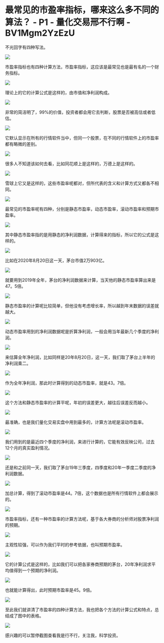 # 最常见的市盈率指标，哪来这么多不同的算法？ - P1 - 量化交易邢不行啊 - BV1Mgm2YzEzU

不光回字有四种写法。

![](img/88f48eea3f68147746052c333d93be11_1.png)

市盈率指标也有四种计算方法，市盈率指标，这应该是最常见也是最有名的一个财务指标。

![](img/88f48eea3f68147746052c333d93be11_3.png)

理论上的它的计算公式是这样的，由市值和净利润构成。

![](img/88f48eea3f68147746052c333d93be11_5.png)

非常的简洁明了，99%的价值，投资者都会用它去判断，股票是否被高估或者低估。

![](img/88f48eea3f68147746052c333d93be11_7.png)

它默认显示在所有的行情软件当中，但同一个股票，在不同的行情软件上的市盈率都有略微的差别。

![](img/88f48eea3f68147746052c333d93be11_9.png)

很多人不知道该如何去看，比如同花顺上是这样的，万德上是这样的。

![](img/88f48eea3f68147746052c333d93be11_11.png)

雪球上它又是这样的，这些市盈率呢都对，但所代表的含义和计算方式又都各不相同。

![](img/88f48eea3f68147746052c333d93be11_13.png)

最常见的市盈率呢有四种，分别是静态市盈率，动态市盈率，滚动市盈率和预期市盈率。

![](img/88f48eea3f68147746052c333d93be11_15.png)

其中静态市盈率指的是用静态的净利润数据，计算得来的指标，所以它的公式是这样的。

![](img/88f48eea3f68147746052c333d93be11_17.png)

比如在2020年8月20日这一天，茅台市值2万903亿。

![](img/88f48eea3f68147746052c333d93be11_19.png)

就要用到2019年全年，茅台的净利润数据来计算，当天他的静态市盈率算出来是47。5倍。

![](img/88f48eea3f68147746052c333d93be11_21.png)

静态市盈率的计算呢比较简单，但他没有考虑增长率，所以越到年末数据的误差就越大。

![](img/88f48eea3f68147746052c333d93be11_23.png)

动态市盈率用到的净利润数据呢是折算净利润，一般会用当年最新几个季度的净利润。

![](img/88f48eea3f68147746052c333d93be11_25.png)

来估算全年净利润，比如同样是20年8月20日，这一天，我们取了茅台上半年的净利润乘二。

![](img/88f48eea3f68147746052c333d93be11_27.png)

作为全年净利润，那此时计算得到的动态市盈率，就是43。7倍。

![](img/88f48eea3f68147746052c333d93be11_29.png)

这个方法和静态市盈率的计算平呢，年初的误差更大，越往后误差反而越小。

![](img/88f48eea3f68147746052c333d93be11_31.png)

最准确，也是我们量化交易实盘中用到最多的，计算方法呢是滚动市盈率。

![](img/88f48eea3f68147746052c333d93be11_33.png)

我们用到的是最近四个季度的净利润，来进行计算的，它能有效反映公司，过去12个月的真实盈利情况。

![](img/88f48eea3f68147746052c333d93be11_35.png)

还是和之前同一天，我们取了茅台19年三季度，四季度和20年一季度二季度的净利润数据。

![](img/88f48eea3f68147746052c333d93be11_37.png)

加总计算，得到了滚动市盈率是44。7倍，这个数据也是所有行情软件上都会展示的。

![](img/88f48eea3f68147746052c333d93be11_39.png)

市盈率指标，还有一种市盈率的计算方法呢，基于各大券商的分析师对股票净利润的预期。

![](img/88f48eea3f68147746052c333d93be11_41.png)

主观性较强，可以作为我们平时的参考依据，也叫预期市盈率。

![](img/88f48eea3f68147746052c333d93be11_43.png)

它的计算公式是这样的，比如我们可以把各家券商预期的茅台，20年净利润求平均值得到一个预期的净利润。

![](img/88f48eea3f68147746052c333d93be11_45.png)

也就能计算得出，此时预期市盈率是45。9倍。

![](img/88f48eea3f68147746052c333d93be11_47.png)

至此我们就讲清了市盈率的四种计算方法，我也把各个方法的计算公式和特点，总结成了图中的表格。

![](img/88f48eea3f68147746052c333d93be11_49.png)

感兴趣的可以暂停截图查看我是行不行，关注我，科学投资。